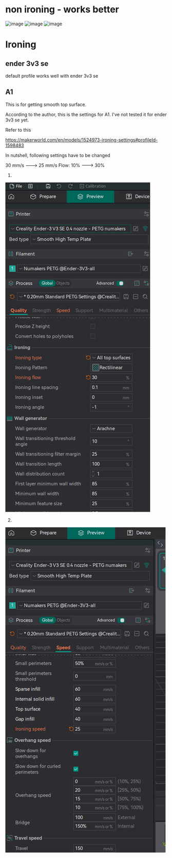 
# non ironing - works better
<img width="353" height="396" alt="image" src="https://github.com/user-attachments/assets/3815b340-e640-4581-aa1d-ef7a0f6864fb" />

<img width="354" height="406" alt="image" src="https://github.com/user-attachments/assets/6827ffe1-1bc4-4896-b393-af9eb58b36e1" />


<img width="335" height="510" alt="image" src="https://github.com/user-attachments/assets/26b22577-60a9-4d6b-a382-d693fb67ff72" />

# Ironing

## ender 3v3 se

default profile works well with ender 3v3 se
## A1 
This is for getting smooth top surface.

According to the author, this is the settings for A1. I've not tested it for ender 3v3 se yet.

Refer to this

https://makerworld.com/en/models/1524973-ironing-settings#profileId-1598483

In nutshell, following settings have to be changed

30 mm/s ---> 25 mm/s
Flow: 10% ---> 30%

1.
![Quality->Ironing](image-7.png)

2.
![Speed-> Ironing speed](image-8.png)



